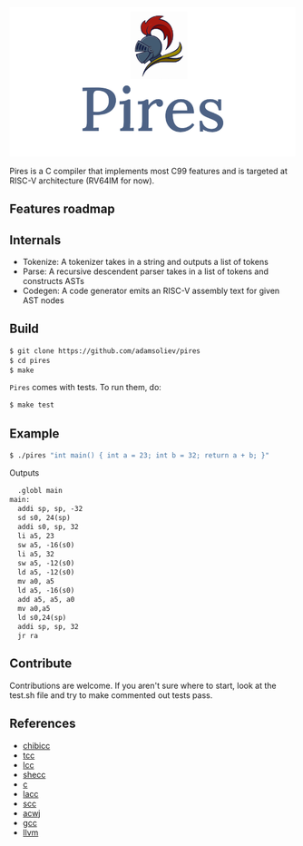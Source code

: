 ![Pires Logo](./img/pires_compiler.png)

Pires is a C compiler that implements most C99 features and is targeted at RISC-V architecture (RV64IM for now).

## Features roadmap

## Internals

- Tokenize: A tokenizer takes in a string and outputs a list of tokens
- Parse: A recursive descendent parser takes in a list of tokens and constructs ASTs
- Codegen: A code generator emits an RISC-V assembly text for given AST nodes

## Build

```bash
$ git clone https://github.com/adamsoliev/pires
$ cd pires
$ make
```

`Pires` comes with tests. To run them, do:

```bash
$ make test
```

## Example

```bash
$ ./pires "int main() { int a = 23; int b = 32; return a + b; }"
```

Outputs

```
  .globl main
main:
  addi sp, sp, -32
  sd s0, 24(sp)
  addi s0, sp, 32
  li a5, 23
  sw a5, -16(s0)
  li a5, 32
  sw a5, -12(s0)
  ld a5, -12(s0)
  mv a0, a5
  ld a5, -16(s0)
  add a5, a5, a0
  mv a0,a5
  ld s0,24(sp)
  addi sp, sp, 32
  jr ra
```

## Contribute

Contributions are welcome. If you aren't sure where to start, look at the test.sh file and try to make commented out tests pass.

## References

- [chibicc](https://github.com/rui314/chibicc)
- [tcc](https://bellard.org/tcc)
- [lcc](https://github.com/drh/lcc)
- [shecc](https://github.com/jserv/shecc)
- [c](https://github.com/andrewchambers/c)
- [lacc](https://github.com/larmel/lacc)
- [scc](http://www.simple-cc.org/)
- [acwj](https://github.com/DoctorWkt/acwj)
- [gcc](https://github.com/gcc-mirror/gcc)
- [llvm](https://github.com/llvm/llvm-project)
